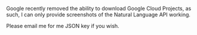 Google recently removed the ability to download Google Cloud Projects, as such, I can only provide screenshots of the Natural Language API working.

Please email me for me JSON key if you wish.